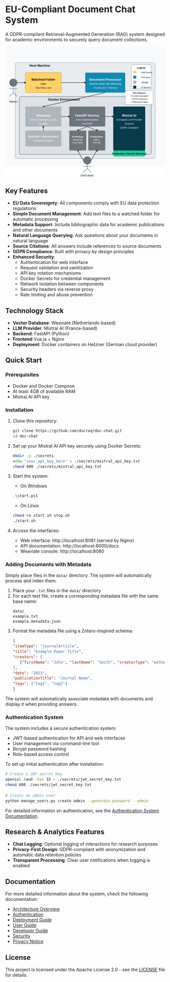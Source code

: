 # EU-Compliant Document Chat System

A GDPR-compliant Retrieval-Augmented Generation (RAG) system designed for academic environments to securely query document collections.

![Simplified Architecture](docs/diagrams/architecture-diagram.svg)

## Key Features

- **EU Data Sovereignty**: All components comply with EU data protection regulations
- **Simple Document Management**: Add text files to a watched folder for automatic processing
- **Metadata Support**: Include bibliographic data for academic publications and other documents
- **Natural Language Querying**: Ask questions about your documents in natural language
- **Source Citations**: All answers include references to source documents
- **GDPR Compliance**: Built with privacy by design principles
- **Enhanced Security**:
  - Authentication for web interface
  - Request validation and sanitization
  - API key rotation mechanisms
  - Docker Secrets for credential management
  - Network isolation between components
  - Security headers via reverse proxy
  - Rate limiting and abuse prevention
  
## Technology Stack

- **Vector Database**: Weaviate (Netherlands-based)
- **LLM Provider**: Mistral AI (France-based)
- **Backend**: FastAPI (Python)
- **Frontend** Vue.js + Nginx
- **Deployment**: Docker containers on Hetzner (German cloud provider)

## Quick Start

### Prerequisites

- Docker and Docker Compose
- At least 4GB of available RAM
- Mistral AI API key

### Installation

1. Clone this repository:
   ```bash
   git clone https://github.com/ducroq/doc-chat.git
   cd doc-chat
   ```

2. Set up your Mistral AI API key securely using Docker Secrets:
   ```bash
   mkdir -p ./secrets
   echo "your_api_key_here" > ./secrets/mistral_api_key.txt
   chmod 600 ./secrets/mistral_api_key.txt
   ```

3. Start the system:

   - On Windows
   ```bash
   .\start.ps1
   ```

   - On Linux
   ```bash
   chmod +x start.sh stop.sh
   ./start.sh
   ```
   
4. Access the interfaces:
   - Web interface: http://localhost:8081 (served by Nginx)
   - API documentation: http://localhost:8000/docs
   - Weaviate console: http://localhost:8080

### Adding Documents with Metadata

Simply place files in the `data/` directory. The system will automatically process and index them.

1. Place your `.txt` files in the `data/` directory
2. For each text file, create a corresponding metadata file with the same base name:
   ```
   data/
   example.txt
   example.metadata.json
   ```
3. Format the metadata file using a Zotero-inspired schema:
   ```json
   {
   "itemType": "journalArticle",
   "title": "Example Paper Title",
   "creators": [
      {"firstName": "John", "lastName": "Smith", "creatorType": "author"}
   ],
   "date": "2023",
   "publicationTitle": "Journal Name",
   "tags": ["tag1", "tag2"]
   }
   ```
   
The system will automatically associate metadata with documents and display it when providing answers.

### Authentication System

The system includes a secure authentication system:

- JWT-based authentication for API and web interfaces
- User management via command-line tool
- Bcrypt password hashing
- Role-based access control

To set up initial authentication after installation:

```bash
# Create a JWT secret key
openssl rand -hex 32 > ./secrets/jwt_secret_key.txt
chmod 600 ./secrets/jwt_secret_key.txt

# Create an admin user 
python manage_users.py create admin --generate-password --admin
```

For detailed information on authentication, see the [Authentication System Documentation](docs/security.md#authentication-system).

## Research & Analytics Features

- **Chat Logging**: Optional logging of interactions for research purposes
- **Privacy-First Design**: GDPR-compliant with anonymization and automatic data retention policies
- **Transparent Processing**: Clear user notifications when logging is enabled

## Documentation

For more detailed information about the system, check the following documentation:

- [Architecture Overview](docs/architecture.md)
- [Authentication](docs/authentication.md)
- [Deployment Guide](docs/deployment-guide.md)
- [User Guide](docs/user-guide.md)
- [Developer Guide](docs/developer-guide.md)
- [Security](docs/security.md)
- [Privacy Notice](docs/privacy-notice.md)

## License

This project is licensed under the Apache License 2.0 - see the [LICENSE](LICENSE) file for details.



